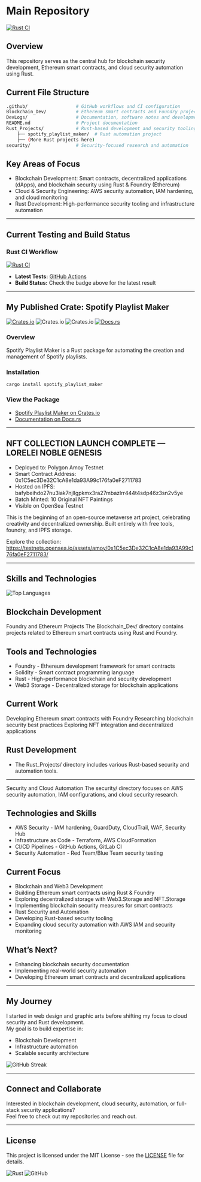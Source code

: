 # Main Repository

[![Rust CI](https://github.com/SkyeVault/Main/actions/workflows/ci.yml/badge.svg)](https://github.com/SkyeVault/Main/actions/workflows/ci.yml)

## Overview
This repository serves as the central hub for blockchain security development, Ethereum smart contracts, and cloud security automation using Rust.

## Current File Structure
```sh
.github/                  # GitHub workflows and CI configuration  
Blockchain_Dev/           # Ethereum smart contracts and Foundry projects  
DevLogs/                  # Documentation, software notes and development logs  
README.md                 # Project documentation  
Rust_Projects/            # Rust-based development and security tooling  
    ├── spotify_playlist_maker/  # Rust automation project  
    ├── (More Rust projects here)  
security/                 # Security-focused research and automation  

```

## Key Areas of Focus
- Blockchain Development: Smart contracts, decentralized applications (dApps), and blockchain security using Rust & Foundry (Ethereum)
- Cloud & Security Engineering: AWS security automation, IAM hardening, and cloud monitoring
- Rust Development: High-performance security tooling and infrastructure automation

---

## Current Testing and Build Status
### Rust CI Workflow
[![Rust CI](https://github.com/SkyeVault/Main/actions/workflows/ci.yml/badge.svg)](https://github.com/SkyeVault/Main/actions/workflows/ci.yml)

- **Latest Tests:** [GitHub Actions](https://github.com/SkyeVault/Main/actions)
- **Build Status:** Check the badge above for the latest result

---

## My Published Crate: Spotify Playlist Maker

[![Crates.io](https://img.shields.io/crates/v/spotify_playlist_maker)](https://crates.io/crates/spotify_playlist_maker)
![Crates.io](https://img.shields.io/crates/d/spotify_playlist_maker)
![Crates.io](https://img.shields.io/crates/l/spotify_playlist_maker)
[![Docs.rs](https://docs.rs/spotify_playlist_maker/badge.svg)](https://docs.rs/spotify_playlist_maker)

### Overview
Spotify Playlist Maker is a Rust package for automating the creation and management of Spotify playlists.

### Installation
```
cargo install spotify_playlist_maker
```

### View the Package
- [Spotify Playlist Maker on Crates.io](https://crates.io/crates/spotify_playlist_maker)
- [Documentation on Docs.rs](https://docs.rs/spotify_playlist_maker)
  
---

## NFT COLLECTION LAUNCH COMPLETE — LORELEI NOBLE GENESIS 

- Deployed to: Polygon Amoy Testnet  
- Smart Contract Address: 0x1C5ec3De32C1cA8e1da93A99c176fa0eF2711783  
- Hosted on IPFS: bafybeihdo27nu3iak7njllgpkmx3ra27mbazlrr444t4sdp46z3sn2v5ye  
- Batch Minted: 10 Original NFT Paintings  
- Visible on OpenSea Testnet

This is the beginning of an open-source metaverse art project, celebrating creativity and decentralized ownership. Built entirely with free tools, foundry, and IPFS storage.

Explore the collection:  
https://testnets.opensea.io/assets/amoy/0x1C5ec3De32C1cA8e1da93A99c176fa0eF2711783/

---

## Skills and Technologies

![Top Languages](https://github-readme-stats.vercel.app/api/top-langs/?username=skyevault&layout=compact&theme=dark)

## Blockchain Development
Foundry and Ethereum Projects
The Blockchain_Dev/ directory contains projects related to Ethereum smart contracts using Rust and Foundry.

## Tools and Technologies
- Foundry - Ethereum development framework for smart contracts
- Solidity - Smart contract programming language
- Rust - High-performance blockchain and security development
- Web3 Storage - Decentralized storage for blockchain applications

## Current Work
Developing Ethereum smart contracts with Foundry
Researching blockchain security best practices
Exploring NFT integration and decentralized applications

## Rust Development
- The Rust_Projects/ directory includes various Rust-based security and automation tools.
---

Security and Cloud Automation
The security/ directory focuses on AWS security automation, IAM configurations, and cloud security research.

## Technologies and Skills
- AWS Security - IAM hardening, GuardDuty, CloudTrail, WAF, Security Hub
- Infrastructure as Code - Terraform, AWS CloudFormation
- CI/CD Pipelines - GitHub Actions, GitLab CI
- Security Automation - Red Team/Blue Team security testing

## Current Focus
- Blockchain and Web3 Development
- Building Ethereum smart contracts using Rust & Foundry
- Exploring decentralized storage with Web3.Storage and NFT.Storage
- Implementing blockchain security measures for smart contracts
- Rust Security and Automation
- Developing Rust-based security tooling
- Expanding cloud security automation with AWS IAM and security monitoring

## What’s Next?
- Enhancing blockchain security documentation
- Implementing real-world security automation
- Developing Ethereum smart contracts and decentralized applications

---

## My Journey
I started in web design and graphic arts before shifting my focus to cloud security and Rust development.  
My goal is to build expertise in:
- Blockchain Development
- Infrastructure automation
- Scalable security architecture
  
![GitHub Streak](https://streak-stats.demolab.com/?user=skyevault&theme=dark)

---

## Connect and Collaborate
Interested in blockchain development, cloud security, automation, or full-stack security applications?  
Feel free to check out my repositories and reach out.

---

## License
This project is licensed under the MIT License - see the [LICENSE](LICENSE) file for details.

![Rust](https://img.shields.io/badge/Rust-Language-brown?style=flat-square&logo=rust)
![GitHub](https://img.shields.io/badge/GitHub-Profile-blue?style=flat-square&logo=github)
